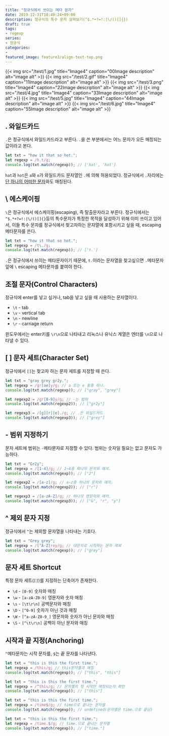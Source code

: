 ```yaml
---
title: "정규식에서 쓰이는 메타 문자"
date: 2019-12-31T18:49:24+09:00
description: 정규식의 특수 문자 살펴보기(^$.*+?=!:|\/()[]{})
draft: true
tags:
- regexp
series:
- 정규식
categories:
-
featured_image: feature3/align-text-top.png
---
```


{{< img src="/test/1.jpg" title="Image4" caption="00Image description" alt="image alt" >}}
{{< img src="/test/2.gif" title="Image4" caption="11Image description" alt="image alt" >}}
{{< img src="/test/3.png" title="Image4" caption="22Image description" alt="image alt" >}}
{{< img src="/test/4.jpg" title="Image4" caption="33Image description" alt="image alt" >}}
{{< img src="/test/5.jpg" title="Image4" caption="44Image description" alt="image alt" >}}
{{< img src="/test/6.jpg" title="Image4" caption="55Image description" alt="image alt" >}}

## . 와일드카드

`.`은 정규식에서 와일드카드라고 부른다. `.`을 쓴 부분에서는 어느 문자가 오든 매칭되는 값이라고 본다.

```javascript
let txt = "how it that so hot.";
let regexp = /h.t/g;
console.log(txt.match(regexp)); // ['hat', 'hot']
```

`hat`과 `hot`은 `a`와 `o`가 와일드카드 문자열인 `.`에 의해 허용되었다. 정규식에서 `.`자리에는 <U>단 하나의 어떠한 문자</U>와도 매칭된다.

## \ 에스케이핑

`\`은 정규식에서 에스케이핑(escaping), 즉 탈출문자라고 부른다. 정규식에서는 `^$.*+?=!:|\/()[]{}`등의 특수문자가 특정한 목적을 달성하기 위해 이미 쓰이고 있어서, 이들 특수 문자를 정규식에서 찾고자하는 문자열에 포함시키고 싶을 때, escaping 메타문자를 쓴다.

```javascript
let txt = "how it that so hot.";
let regexp = /t\./g;
console.log(txt.match(regexp)); // ['t.']
```

`.`은 정규식에서 쓰이는 메타문자이기 때문에, `t.`이라는 문자열을 찾고싶으면 `.`메타문자 앞에 `\` escaping 메타문자를 붙여야 한다.

## 조절 문자(Control Characters)

정규식에 enter를 넣고 싶거나, tab을 넣고 싶을 때 사용하는 문자열이다.

- `\t` - tab
- `\v` - vertical tab
- `\n` - newline
- `\r` - carriage return

윈도우에서는 enter키를 `\r\n`으로 나타내고 리눅스나 유닉스 계열은 엔터를 `\n`으로 나타낼 수 있다.

## [ ] 문자 세트(Character Set)

정규식에서 `[]`는 찾고자 하는 문자 세트를 지정할 때 쓴다.

```javascript
let txt = "gray grey gr2y.";
let regexp = /gr[ae]y/g; // a 또는 e 둘중 하나.
console.log(txt.match(regexp)); // ["gray", "grey"]

let regexp2 = /gr[0-9]y/g; // -는 범위
console.log(txt.match(regexp2)); // ["gr2y"]

let regexp3 = /[g][r][e]./g; // .은 와일드카드
console.log(txt.match(regexp3)); // ["grey"]
```

## - 범위 지정하기

문자 세트에 범위는 `-`메타문자로 지정할 수 있다. 범위는 숫자일 필요는 없고 문자도 가능하다.

```javascript
let txt = "Gr2y";
let regexp = /[1-4]/g; // 1~4중 하나의 문자와 매치.
console.log(txt.match(regexp)); // ["2"]

let regexp2 = /[a-z]/g; // a~z중 하나의 문자와 매치.
console.log(txt.match(regexp2)); // ["r"]

let regexp3 = /[a-zA-Z]/g; // 하나의 영문자와 매치.
console.log(txt.match(regexp3)); // ["G", "r", "y"]
```

## ^ 제외 문자 지정

정규식에서 `^`는 제외할 문자열을 나타내는 기호다.

```javascript
let txt = "Grey grey";
let regexp = /[^A-Z]rey/g; // 대문자로 시작하는 문자 제외
console.log(txt.match(regexp)); // ["grey"]
```

## 문자 세트 Shortcut

특정 문자 세트(`[]`)를 지정하는 단축어가 존재한다.

- `\d` - `[0-9]` 숫자와 매칭
- `\w` - `[a-zA-Z0-9]` 영문자와 숫자 매칭
- `\s` - `[\t\r\n]` 공백문자와 매칭
- `\D` - `[^0-9]` 숫자가 아닌 것과 매칭
- `\W` - `[^a-zA-Z0-9_]` 영문자와 숫자가 아닌 문자와 매칭
- `\S` - `[^\t\r\n]` 공백이 아닌 문자와 매칭

## 시작과 끝 지정(Anchoring)

`^`메타문자는 시작 문자를, `$`는 끝 문자를 나타낸다.

```javascript
let txt = "this is this the first time.";
let regexp = /this/g; // this문자열과 매칭
console.log(txt.match(regexp)); // ["this", "this"]
```

```javascript
let txt = "this is this the first time.";
let regexp = /^this/g; // 문자열의 첫 시작만 매칭되는지 확인
console.log(txt.match(regexp)); // ["this"]
```

```javascript
let txt = "this is this the first time.";
let regexp = /time$/g; // time으로 끝나는 문자열
console.log(txt.match(regexp)); // undefined(문자열은 time.으로 끝남)
```

```javascript
let txt = "this is this the first time.";
let regexp = /time.$/g; // time.으로 끝나는 문자열
console.log(txt.match(regexp)); // ["time."]
```